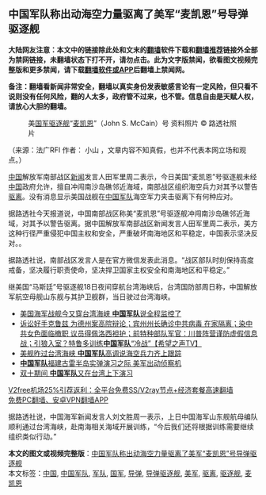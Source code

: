  <h2>中国军队称出动海空力量驱离了美军“麦凯恩”号导弹驱逐舰</h2> <p class="notice"><b>大陆网友注意：本文中的链接除此处和文末的<a href="https://github.com/bannedbook/fanqiang" >翻墙</a>软件下载和<a href="https://github.com/killgcd/justmysocks/blob/master/README.md">翻墙推荐</a>链接外全部为禁网链接，未翻墙状态下打不开，请勿点击。此为文字版禁闻，欲看图文视频完整版和更多禁闻，请下载<a href="https://github.com/bannedbook/fanqiang">翻墙软件或APP</a>后翻墙上禁闻网。</p><p>备注：翻墙看新闻非常安全，翻墙以真实身份发表敏感言论有一定风险，但只看不说则没有任何风险，翻的人太多，政府管不过来，也不管。信息自由是天赋人权，请放心大胆的翻墙。</b></p>  <div class="entry"> <figure>                <figcaption>                美<a href="https://www.bannedbook.org/bnews/tag/%E5%9B%BD%E5%86%9B/" class="st_tag internal_tag" rel="tag" title="标签 国军 下的日志">国军</a><a href="https://www.bannedbook.org/bnews/tag/%E9%A9%B1%E9%80%90%E8%88%B0/" class="st_tag internal_tag" rel="tag" title="标签 驱逐舰 下的日志">驱逐舰</a>“<a href="https://www.bannedbook.org/bnews/tag/%e9%ba%a6%e5%87%af%e6%81%a9/" class="st_tag internal_tag" rel="tag" title="标签 麦凯恩 下的日志">麦凯恩</a>”（John S. McCain）号 资料照片                © 路透社照片            </figcaption></figure> <p>（来源：法广RFI                                      作者：                                                                                                     小山                                                                                            ，文章内容不知真假，也并不代表本网立场和观点。）</p> <p>                    <span class='wp_keywordlink_affiliate'><a href="https://www.bannedbook.org/" title="中国" target="_blank">中国</a></span>解放军南部战区<span class='wp_keywordlink_affiliate'><a href="https://www.bannedbook.org/" title="新闻">新闻</a></span>发言人田军里周二表示，今日美国“麦凯恩”号驱逐舰未经<a href="https://www.bannedbook.org/bnews/tag/%E4%B8%AD%E5%9B%BD/" class="st_tag internal_tag" rel="tag" title="标签 中国 下的日志">中国</a>政府允许，擅自冲闯南沙岛礁邻近海域，南部战区组织海空兵力对其予以警告<a href="https://www.bannedbook.org/bnews/tag/%E9%A9%B1%E7%A6%BB/" class="st_tag internal_tag" rel="tag" title="标签 驱离 下的日志">驱离</a>。没有消息显示美国战舰在<a href="https://www.bannedbook.org/bnews/tag/%e4%b8%ad%e5%9b%bd%e5%86%9b%e9%98%9f/" class="st_tag internal_tag" rel="tag" title="标签 中国军队 下的日志">中国军队</a>海空军力夹击驱离下有何种应对。                </p>  <p>据路透社今天报道说，中国南部战区称美“麦凯恩”号驱逐舰冲闯南沙岛礁邻近海域，对其予以警告驱离。据中国解放军南部战区新闻发言人田军里周二表示，美方这种行径严重侵犯中国主权和安全，严重破坏南海地区和平稳定，中国表示坚决反对。。</p> <p>据路透社说，南部战区发言人是在官方微信发表此消息。“战区部队时刻保持高度戒备，坚决履行职责使命，坚决捍卫国家主权安全和南海地区和平稳定。”</p>  <p>继美国“马斯廷”号驱逐舰18日夜间穿航台湾海峡后，台湾国防部周日称，中国解放军航空母舰山东舰与其护卫舰群，当日驶过台湾海峡。</p> <ul class='op-related-articles' title='相关阅读'> <li><a href='https://www.bannedbook.org/bnews/taiwannews/20201219/1451168.html' target='_blank'>美国海军战舰今又穿台湾海峡 <b>中国军队</b>说全程监控了</a></li> <li><a href='https://www.bannedbook.org/bnews/cbnews/20201211/1445507.html' target='_blank'>诉讼好手克鲁兹 为德州案高院辩论；宾州州长确诊中共病毒 在家隔离；染中共女色面临撤职  议员得佩洛西袒护；前特种部队军官：川普阵营谨防虚假信息战；引狼入室？特鲁多训练<b>中国军队</b>“冷战”【希望之声TV】</a></li> <li><a href='https://www.bannedbook.org/bnews/headline/20201015/1414288.html' target='_blank'>美舰昨过台湾海峡 <b>中国军队</b>高调说海空兵力齐上跟踪</a></li> <li><a href='https://www.bannedbook.org/bnews/baitai/20201014/1413739.html' target='_blank'><b>中国军队</b>福建古雷半岛实弹演习之际 美军出动侦察机</a></li> <li><a href='https://www.bannedbook.org/bnews/ssgc/20201011/1411606.html' target='_blank'>双十期间 <b>中国军队</b>又在台湾上下演习</a></li> </ul> <p class="texttj"> <a href="https://www.bannedbook.org/forum23/topic22702.html" target="_blank">V2free机场25%引荐返利：全平台免费SS/V2ray节点+经济套餐高速翻墙</a><br/> <a href="https://github.com/bannedbook/fanqiang/wiki/%E7%A6%81%E9%97%BB%E7%BD%91%E5%AE%89%E5%8D%93%E7%BF%BB%E5%A2%99%E6%96%B0%E9%97%BBAPP" target="_blank">免费PC翻墙、安卓VPN翻墙APP</a></p><p>据路透社说，中国海军新闻发言人刘文胜周一表示，上日中国海军山东舰航母编队顺利通过台湾海峡，赴南海相关海域开展训练，“今后我们还将根据训练需要继续组织类似行动。”</p> <a name='sharetosocial'></a>       <div><b>本文的图文或视频完整版</b>：<a href='https://www.bannedbook.org/bnews/worldnews/usa/20201222/1452841.html'>中国军队称出动海空力量驱离了美军“麦凯恩”号导弹驱逐舰</a></div>  </div><!--END ENTRY--> <div class="postfooter"> <div>本文标签：<a href="https://www.bannedbook.org/bnews/tag/%E4%B8%AD%E5%9B%BD/" rel="tag">中国</a>, <a href="https://www.bannedbook.org/bnews/tag/%e4%b8%ad%e5%9b%bd%e5%86%9b%e9%98%9f/" rel="tag">中国军队</a>, <a href="https://www.bannedbook.org/bnews/tag/%E5%86%9B%E9%98%9F/" rel="tag">军队</a>, <a href="https://www.bannedbook.org/bnews/tag/%E5%9B%BD%E5%86%9B/" rel="tag">国军</a>, <a href="https://www.bannedbook.org/bnews/tag/%e5%af%bc%e5%bc%b9/" rel="tag">导弹</a>, <a href="https://www.bannedbook.org/bnews/tag/%E5%AF%BC%E5%BC%B9%E9%A9%B1%E9%80%90%E8%88%B0/" rel="tag">导弹驱逐舰</a>, <a href="https://www.bannedbook.org/bnews/tag/%e7%be%8e%e5%86%9b/" rel="tag">美军</a>, <a href="https://www.bannedbook.org/bnews/tag/%E9%A9%B1%E7%A6%BB/" rel="tag">驱离</a>, <a href="https://www.bannedbook.org/bnews/tag/%E9%A9%B1%E9%80%90%E8%88%B0/" rel="tag">驱逐舰</a>, <a href="https://www.bannedbook.org/bnews/tag/%e9%ba%a6%e5%87%af%e6%81%a9/" rel="tag">麦凯恩</a></div>  </div><!--END POSTFOOTER--> 